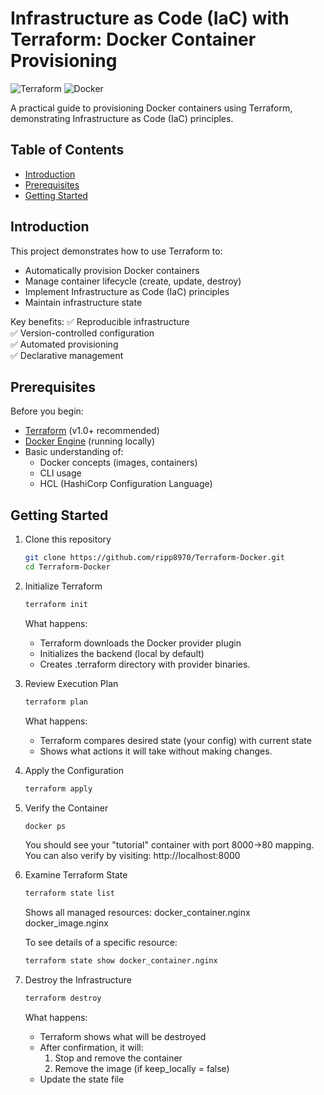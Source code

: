 # Infrastructure as Code (IaC) with Terraform: Docker Container Provisioning

![Terraform](https://img.shields.io/badge/terraform-%235835CC.svg?style=for-the-badge&logo=terraform&logoColor=white)
![Docker](https://img.shields.io/badge/docker-%230db7ed.svg?style=for-the-badge&logo=docker&logoColor=white)

A practical guide to provisioning Docker containers using Terraform, demonstrating Infrastructure as Code (IaC) principles.

## Table of Contents
- [Introduction](#introduction)
- [Prerequisites](#prerequisites)
- [Getting Started](#getting-started)

## Introduction

This project demonstrates how to use Terraform to:
- Automatically provision Docker containers
- Manage container lifecycle (create, update, destroy)
- Implement Infrastructure as Code (IaC) principles
- Maintain infrastructure state

Key benefits:
✅ Reproducible infrastructure  
✅ Version-controlled configuration  
✅ Automated provisioning  
✅ Declarative management  

## Prerequisites

Before you begin:
- [Terraform](https://www.terraform.io/downloads) (v1.0+ recommended)
- [Docker Engine](https://docs.docker.com/engine/install/) (running locally)
- Basic understanding of:
  - Docker concepts (images, containers)
  - CLI usage
  - HCL (HashiCorp Configuration Language)


## Getting Started

1. Clone this repository
   ```bash
   git clone https://github.com/ripp8970/Terraform-Docker.git
   cd Terraform-Docker
   ```

2. Initialize Terraform
   ```bash
   terraform init
   ```
   What happens:
    - Terraform downloads the Docker provider plugin
    - Initializes the backend (local by default)
    - Creates .terraform directory with provider binaries.


3. Review Execution Plan
   ```bash
   terraform plan
   ```
   What happens:
    - Terraform compares desired state (your config) with current state
    - Shows what actions it will take without making changes.


4. Apply the Configuration
   ```bash
   terraform apply
   ```


5. Verify the Container
   ```bash
   docker ps
   ```
   You should see your "tutorial" container with port 8000->80 mapping.
   You can also verify by visiting: http://localhost:8000


6. Examine Terraform State
   ```bash
   terraform state list
   ```
   Shows all managed resources:
    docker_container.nginx
    docker_image.nginx

   To see details of a specific resource:
   ```bash
   terraform state show docker_container.nginx
   ```


7. Destroy the Infrastructure
   ```bash
   terraform destroy
   ```
   What happens:
    - Terraform shows what will be destroyed
    - After confirmation, it will:
        1. Stop and remove the container
        2. Remove the image (if keep_locally = false)
    - Update the state file